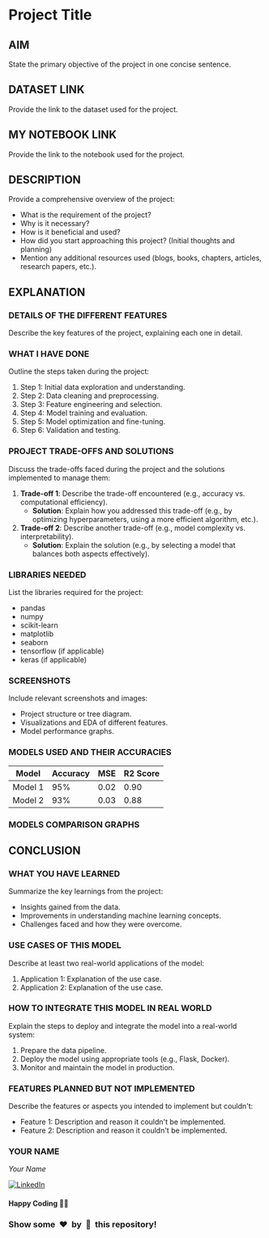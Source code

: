 # Project Title

## AIM
<!-- In 1 single line -->
State the primary objective of the project in one concise sentence.

## DATASET LINK
<!-- Attach the link of the Dataset -->
Provide the link to the dataset used for the project.

## MY NOTEBOOK LINK
<!-- Mention your notebook link where you have solve it either on Kaggle or Collab Link or Drive Link. -->
Provide the link to the notebook used for the project.


## DESCRIPTION
<!-- Properly describe the project. Provide the answer of all the questions,
what is the requirement of the project?, 
why is it necessary?, 
how is it beneficial and used?, 
how did you start approaching this project?, 
Any additional resources used like blogs reading, books reading (mention the name of book along with the pages you have read)?
etc. -->
Provide a comprehensive overview of the project:
- What is the requirement of the project?
- Why is it necessary?
- How is it beneficial and used?
- How did you start approaching this project? (Initial thoughts and planning)
- Mention any additional resources used (blogs, books, chapters, articles, research papers, etc.).


## EXPLANATION

### DETAILS OF THE DIFFERENT FEATURES
<!-- Elaborate the features as mentioned in the issues, perfoming any googling to learn about the features -->
Describe the key features of the project, explaining each one in detail.

### WHAT I HAVE DONE
<!-- Write this in steps not in too much long paragraphs. -->
Outline the steps taken during the project:
1. Step 1: Initial data exploration and understanding.
2. Step 2: Data cleaning and preprocessing.
3. Step 3: Feature engineering and selection.
4. Step 4: Model training and evaluation.
5. Step 5: Model optimization and fine-tuning.
6. Step 6: Validation and testing.

### PROJECT TRADE-OFFS AND SOLUTIONS
<!-- Explain the trade-offs encountered during the project and how you addressed them -->
Discuss the trade-offs faced during the project and the solutions implemented to manage them:
1. **Trade-off 1**: Describe the trade-off encountered (e.g., accuracy vs. computational efficiency).
   - **Solution**: Explain how you addressed this trade-off (e.g., by optimizing hyperparameters, using a more efficient algorithm, etc.).
2. **Trade-off 2**: Describe another trade-off (e.g., model complexity vs. interpretability).
   - **Solution**: Explain the solution (e.g., by selecting a model that balances both aspects effectively).

### LIBRARIES NEEDED
<!-- Mention it in bullet points either in numbering or simple dots -->
List the libraries required for the project:
- pandas
- numpy
- scikit-learn
- matplotlib
- seaborn
- tensorflow (if applicable)
- keras (if applicable)

### SCREENSHOTS
<!-- Attach the screenshots and images of tree diagram of project approaching,
Visualization and EDA of different features, etc. -->
Include relevant screenshots and images:
- Project structure or tree diagram.
- Visualizations and EDA of different features.
- Model performance graphs.

### MODELS USED AND THEIR ACCURACIES
<!-- If you have used any model, Provide this data in tabular form with,
Accuracy, MSE, R2 Score -->
| Model | Accuracy | MSE | R2 Score |
|-------|----------|-----|----------|
| Model 1 | 95% | 0.02 | 0.90 |
| Model 2 | 93% | 0.03 | 0.88 |

### MODELS COMPARISON GRAPHS 
<!-- Attach the images and screenshots of models accuracy and losses graphs. -->


## CONCLUSION

### WHAT YOU HAVE LEARNED
Summarize the key learnings from the project:
- Insights gained from the data.
- Improvements in understanding machine learning concepts.
- Challenges faced and how they were overcome.

### USE CASES OF THIS MODEL
<!-- At least 2 fields in the real world -->
Describe at least two real-world applications of the model:
1. Application 1: Explanation of the use case.
2. Application 2: Explanation of the use case.

### HOW TO INTEGRATE THIS MODEL IN REAL WORLD
Explain the steps to deploy and integrate the model into a real-world system:
1. Prepare the data pipeline.
2. Deploy the model using appropriate tools (e.g., Flask, Docker).
3. Monitor and maintain the model in production.

### FEATURES PLANNED BUT NOT IMPLEMENTED
<!-- Mention any additional features or aspects you wanted to integrate but couldn't due to lack of knowledge or other constraints. -->
Describe the features or aspects you intended to implement but couldn't:
- Feature 1: Description and reason it couldn't be implemented.
- Feature 2: Description and reason it couldn't be implemented.

### YOUR NAME
*Your Name*

[![LinkedIn](https://img.shields.io/badge/linkedin-%230077B5.svg?style=for-the-badge&logo=linkedin&logoColor=white)](Your-LinkedIn-URL)


#### Happy Coding 🧑‍💻
### Show some &nbsp;❤️&nbsp; by &nbsp;🌟&nbsp; this repository!

